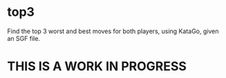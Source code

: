 # top3

Find the top 3 worst and best moves for both players, using KataGo, given an SGF file.

# THIS IS A WORK IN PROGRESS
